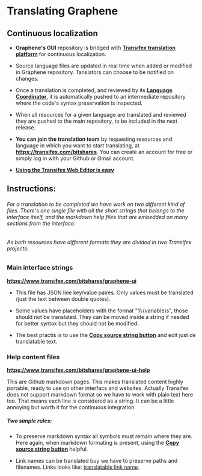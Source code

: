 Translating Graphene 
====================

## Continuous localization

* **Graphene's GUI** repository is bridged with [**Transifex translation platform**](https://www.transifex.com/bitshares) for continuous localization.

* Source language files are updated in real time when added or modified in Graphene repository. 
Tanslators can choose to be notified on changes.

* Once a translation is completed, and reviewed by its [**Language Coordinator**](http://docs.transifex.com/introduction/#user-roles-in-transifex), 
it is automatically pushed to an intermediate repository where the code's syntax preservation is inspected.

* When all resources for a given language are translated and reviewed they are pushed to the main repository, to be included in the next release.

* **You can join the translation team** by requesting resources and language in which you want to start translating, at **https://transifex.com/bitshares**.
You can create an account for free or simply log in with your Github or Gmail account.

* [**Using the Transifex Web Editor is easy**](http://docs.transifex.com/tutorials/txeditor/) 


## Instructions:

###### For a translation to be completed we have work on two different kind of files. There's one single file with all the short strings that belongs to the interface itself, and the markdown help files that are embedded on many sections from the interface.
###### As both resources have different formats they are divided in two Transifex projects:

### Main interface strings

**https://www.transifex.com/bitshares/graphene-ui**

* This file has JSON line key/value paires. Only values must be translated (just the text between double quotes). 

* Some values have placeholders with the format "%(variable)s", those should not be translated. They can be moved inside a string if needed for better syntax but they should not be modified.

* The best practis is to use the [**Copy source string button**](http://docs.transifex.com/tutorials/txeditor/#4-translation-time) and edit just de translatable text.

### Help content files

**https://www.transifex.com/bitshares/graphene-ui-help**

This are Github markdown pages. This makes translated content highly portable, ready to use on other interfacs and websites.
Actually Transifex does not support markdown format so we have to work with plain text here too. That means each line is considered as a string.
It can be a little annoying but worth it for the continuous integration.

##### Two simple rules:

* To preserve markdown syntax all symbols must remain where they are.
Here again, when markdown formating is present, using the [**Copy source string button**](http://docs.transifex.com/tutorials/txeditor/#4-translation-time) helpful.

* Link names can be translated buy we have to preserve paths and filenames. Links looks like:
[translatable link name](non-translatable/path-to/filename.md).
